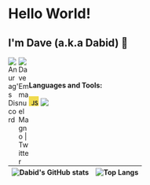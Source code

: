 # Hello World! 
## I'm Dave (a.k.a Dabid) 🤙

<a href="https://discord.gg/VK4k3Br">
  <img align="left" alt="Anurag's Discord" width="21px" src="https://raw.githubusercontent.com/anuraghazra/anuraghazra/master/assets/discord-round.svg" />
</a>
<a href="https://twitter.com/DaveEmmanuelQM2">
  <img align="left" alt="Dave Emmanuel Magno | Twitter" width="21px" src="https://raw.githubusercontent.com/anuraghazra/anuraghazra/master/assets/twitter.svg" />
</a>


<br />
<br />

**Languages and Tools:**  

<code><img height="20" src="https://raw.githubusercontent.com/github/explore/80688e429a7d4ef2fca1e82350fe8e3517d3494d/topics/javascript/javascript.png"></code>
<code><img height="20" src="https://raw.githubusercontent.com/dabideee13/explore/master/topics/python/python.png"></code>

![Dabid's GitHub stats](https://github-readme-stats.vercel.app/api?username=dabideee13&show_icons=true&theme=radical) | ![Top Langs](https://github-readme-stats.vercel.app/api/top-langs/?username=dabideee13&theme=radical&langs_count=10&hide=jupyter%20notebook,html "Dabids' Top Languages Card")
:---------------------------------------------------------------------------------------------------------------------:|:--------------:



